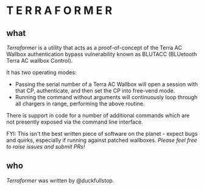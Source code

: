 # T E R R A F O R M E R

## what

_Terraformer_ is a utility that acts as a proof-of-concept of the Terra AC Wallbox authentication bypass vulnerability known as BLUTACC (BLUetooth Terra AC wallbox Control).

It has two operating modes:

 * Passing the serial number of a Terra AC Wallbox will open a session with that CP, authenticate, and then set the CP into free-vend mode.
 * Running the command without arguments will continuously loop through all chargers in range, performing the above routine.

There is support in code for a number of additional commands which are not presently exposed via the command line interface.

FYI: This isn't the best written piece of software on the planet - expect bugs and quirks, especially if running against patched wallboxes.
_Please feel free to raise issues and submit PRs!_

## who

_Terraformer_ was written by @duckfullstop.